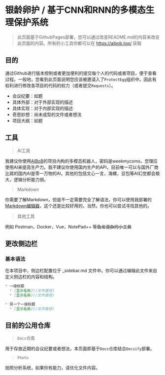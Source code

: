 # 银龄卵护 / 基于CNN和RNN的多模态生理保护系统

> 此页面基于GithubPages部署，您可以通过改变README.md的内容来改变此页面的内容。所有的小工具你都可以在 https://aibob.top/ 获取

## 目的

通过Github进行版本控制或者更加便利的提交每个人的代码或者项目，便于查看过程。一般地，您看到此页面说明您应该被邀请入了`ProtectEgg`组织中。因此有权利进行修改各项目的代码的权力（或者提交`Requests`）。

* 会议纪要：如题
* 具体外部：对于外部实现的描述
* 具体实现：对于内部实现的描述
* 奇思妙想：尚未成型的文件或者想法
* 项目大纲：如题

## 工具

> AI工具

我建议你使用[AIBoB](https://chat.aibob.top)的项目内构的多模态机器人，密码是weekmycoms，您理应使用AI来提高生产力。我不建议你使用国内生产的API，目前唯一可以与国外厂商比肩的国内AI是零一万物的AI，其他的包括文心一言，海螺，豆包等AI幻觉都会极大，逻辑分析能力弱。

> Markdown

你需要了解Markdown，但是不一定需要完全了解语法，你可以使用我部署的[Markdown编辑器](https://md.aibob.top/)，这个还是比较好用的，当然，你也可以尝试寻找其他的。

> 其他工具

例如 Postman，Docker，Vue，NotePad++ 等~~鱼龙混杂的小工具~~

## 更改侧边栏

### 基本语法

在本项目中，侧边栏配置位于 _sidebar.md 文件中。你可以通过编辑此文件来自定义侧边栏的内容和结构。

```markdown
* 一级标题
  * [显示名称](/文件路径)
  * [显示名称](/文件路径)

* 另一个一级标题
  * [显示名称](/文件路径)
```

## 目前的公用仓库

> `Docs`仓库

用于存放近期的会议纪要或者想法，本页面即基于`Docs`仓库结合`Docsify`部署。

> `Photo`

拍照分析系统，如果你有能力，请优化文件内容。
